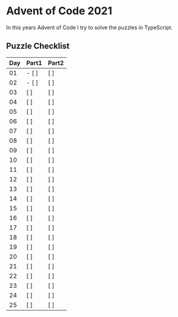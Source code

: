 # Advent of Code 2021

In this years Advent of Code I try to solve the puzzles in TypeScript.

## Puzzle Checklist

| Day | Part1 | Part2 |
|-----|-------|-------|
| 01  |  - [ ]  |  [ ]  |
| 02  |  - [ ]  |  [ ]  |
| 03  |  [ ]  |  [ ]  |
| 04  |  [ ]  |  [ ]  |
| 05  |  [ ]  |  [ ]  |
| 06  |  [ ]  |  [ ]  |
| 07  |  [ ]  |  [ ]  |
| 08  |  [ ]  |  [ ]  |
| 09  |  [ ]  |  [ ]  |
| 10  |  [ ]  |  [ ]  |
| 11  |  [ ]  |  [ ]  |
| 12  |  [ ]  |  [ ]  |
| 13  |  [ ]  |  [ ]  |
| 14  |  [ ]  |  [ ]  |
| 15  |  [ ]  |  [ ]  |
| 16  |  [ ]  |  [ ]  |
| 17  |  [ ]  |  [ ]  |
| 18  |  [ ]  |  [ ]  |
| 19  |  [ ]  |  [ ]  |
| 20  |  [ ]  |  [ ]  |
| 21  |  [ ]  |  [ ]  |
| 22  |  [ ]  |  [ ]  |
| 23  |  [ ]  |  [ ]  |
| 24  |  [ ]  |  [ ]  |
| 25  |  [ ]  |  [ ]  |
